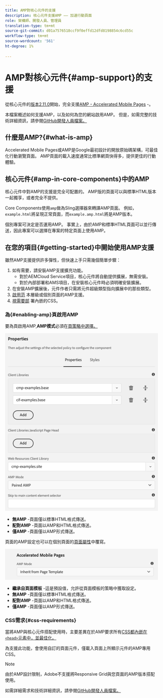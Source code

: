 ```yaml
---
title: AMP對核心元件的支援
description: 核心元件支援AMP —— 加速行動頁面
role: 架構師、開發人員、管理員
translation-type: tm+mt
source-git-commit: d01a7576518ccf9f0effd12dfd8198854c6cd55c
workflow-type: tm+mt
source-wordcount: '561'
ht-degree: 1%

---
```



# AMP對核心元件{#amp-support}的支援

從核心元件的[版本2.11.0](/help/versions.md)開始，完全支援[AMP - Accelerated Mobile Pages](https://developers.google.com/amp) -。

本檔案概述如何支援AMP，以及如何為您的網站啟用AMP。 但是，如需完整的技術詳細資訊，請參閱[GitHub開發人員檔案。](https://github.com/adobe/aem-core-wcm-components/tree/master/extensions/amp)

## 什麼是AMP?{#what-is-amp}

Accelerated Mobile Pages或AMP是Google最初設計的開放原始碼架構，可最佳化行動瀏覽頁面。 AMP頁面的載入速度通常比標準網頁快得多，提供更佳的行動體驗。

## 核心元件{#amp-in-core-components}中的AMP

核心元件中對AMP的支援是完全可配置的。[](#enabling-amp) AMP版的頁面可以與標準HTML版本一起獨享，或者完全不提供。

Core Components使用`amp`做為Sling選擇器來轉譯AMP頁面。 例如，`example.html`將呈現正常頁面，而`example.amp.html`將是AMP版本。

個別專案可決定是否運用AMP。 事實上，由於AMP和標準HTML頁面可以並行傳送，因此專案可以選擇在專案的特定頁面上使用AMP。

## 在您的項目{#getting-started}中開始使用AMP支援

雖然AMP支援提供許多彈性，但快速上手只需幾個簡單步驟：

1. 如有需要，請安裝AMP支援擴充功能。
   * 對於AEMCloud Service項目，核心元件將自動提供擴展，無需安裝。
   * 對於內部部署和AMS項目，在安裝核心元件時必須明確安裝擴展。
1. 在安裝AMP擴展後，元件作者只需將元件超級類型指向擴展中的那些類型。
1. [啟用范](#enabling-amp) 本層級或個別頁面的AMP支援。
1. [視需要部](#css-requirements) 署內嵌的CSS。

### 為{#enabling-amp}頁啟用AMP

要為頁啟用AMP,**AMP模式**&#x200B;必須在[頁策略中選擇。](https://docs.adobe.com/content/help/en/experience-manager-cloud-service/sites/authoring/features/templates.html#editing-a-template-page-policy-template-author-developer)

![AMP頁策略選項](/help/assets/amp-policy.png)

* **無AMP** -頁面僅以標準HTML格式傳送。
* **配對AMP** -頁面以AMP和HTML格式傳送。
* **僅AMP** -頁面僅以AMP形式傳送。

頁面的AMP設定也可以在個別頁面的[頁面屬性](https://docs.adobe.com/content/help/zh-Hant/experience-manager-cloud-service/sites/authoring/fundamentals/page-properties.html)中覆寫。

![AMP頁面屬性](/help/assets/amp-page-properties.png)

* **繼承自頁面模板** -這是預設值，允許從頁面模板的策略中獲取設定。
* **無AMP** -頁面僅以標準HTML格式傳送。
* **配對AMP** -頁面以AMP和HTML格式傳送。
* **僅AMP** -頁面僅以AMP形式傳送。

### CSS需求{#css-requirements}

當將AMP與核心元件搭配使用時，主要差異在於AMP要求所有[CSS都內嵌在`<head>`元素中，並最佳化。](including-clientlibs.md#inlining)

為支援此功能，會使用自訂的頁面元件，僅載入頁面上所顯示元件的AMP專用CSS。

>[!NOTE]
>
>由於AMP設計限制，Adobe不支援將Responsive Grid與您頁面的AMP版本搭配使用。

如需詳細需求和技術詳細資訊，請參閱[GitHub開發人員檔案。](https://github.com/adobe/aem-core-wcm-components/tree/master/extensions/amp)
